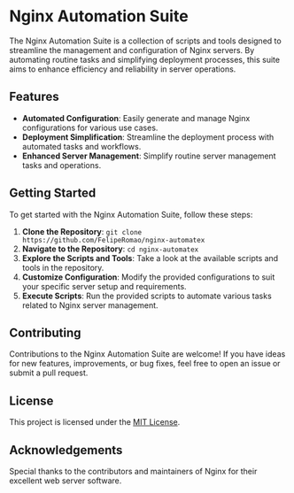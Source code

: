 # Nginx Automation Suite

The Nginx Automation Suite is a collection of scripts and tools designed to streamline the management and configuration of Nginx servers. By automating routine tasks and simplifying deployment processes, this suite aims to enhance efficiency and reliability in server operations.

## Features

- **Automated Configuration**: Easily generate and manage Nginx configurations for various use cases.
- **Deployment Simplification**: Streamline the deployment process with automated tasks and workflows.
- **Enhanced Server Management**: Simplify routine server management tasks and operations.

## Getting Started

To get started with the Nginx Automation Suite, follow these steps:

1. **Clone the Repository**: `git clone https://github.com/FelipeRomao/nginx-automatex`
2. **Navigate to the Repository**: `cd nginx-automatex`
3. **Explore the Scripts and Tools**: Take a look at the available scripts and tools in the repository.
4. **Customize Configuration**: Modify the provided configurations to suit your specific server setup and requirements.
5. **Execute Scripts**: Run the provided scripts to automate various tasks related to Nginx server management.

## Contributing

Contributions to the Nginx Automation Suite are welcome! If you have ideas for new features, improvements, or bug fixes, feel free to open an issue or submit a pull request.

## License

This project is licensed under the [MIT License](LICENSE).

## Acknowledgements

Special thanks to the contributors and maintainers of Nginx for their excellent web server software.
